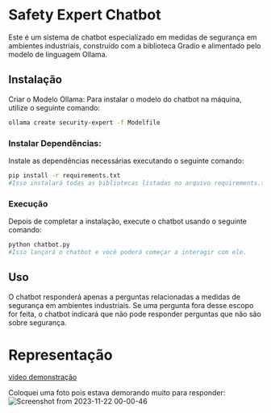 # Safety Expert Chatbot
Este é um sistema de chatbot especializado em medidas de segurança em ambientes industriais, construído com a biblioteca Gradio e alimentado pelo modelo de linguagem Ollama.

## Instalação
Criar o Modelo Ollama:
Para instalar o modelo do chatbot na máquina, utilize o seguinte comando:

```bash
ollama create security-expert -f Modelfile
```

### Instalar Dependências:
Instale as dependências necessárias executando o seguinte comando:

```bash
pip install -r requirements.txt
#Isso instalará todas as bibliotecas listadas no arquivo requirements.txt.
```

### Execução
Depois de completar a instalação, execute o chatbot usando o seguinte comando:

```bash
python chatbot.py
#Isso lançará o chatbot e você poderá começar a interagir com ele.
```

## Uso
O chatbot responderá apenas a perguntas relacionadas a medidas de segurança em ambientes industriais. Se uma pergunta fora desse escopo for feita, o chatbot indicará que não pode responder perguntas que não são sobre segurança.

# Representação

[video demonstração](https://youtu.be/U3ZtxCLrxw4)

Coloquei uma foto pois estava demorando muito para responder:
![Screenshot from 2023-11-22 00-00-46](https://github.com/VZeferino/ponderada3/assets/99190423/63dde64b-c33a-4515-869b-1016700d1b5c)
